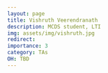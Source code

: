 ```yaml
---
layout: page
title: Vishruth Veerendranath
description: MCDS student, LTI
img: assets/img/vishruth.jpg
redirect: 
importance: 3
category: TAs
OH: TBD
---
```

